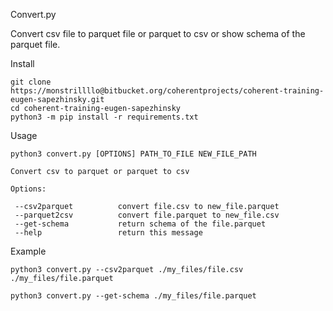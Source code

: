 Convert.py

Convert csv file to parquet file or parquet to csv or show schema of the parquet file.

Install

    git clone https://monstrillllo@bitbucket.org/coherentprojects/coherent-training-eugen-sapezhinsky.git
    cd coherent-training-eugen-sapezhinsky
    python3 -m pip install -r requirements.txt
        

Usage
 
    python3 convert.py [OPTIONS] PATH_TO_FILE NEW_FILE_PATH
    
    Convert csv to parquet or parquet to csv
    
    Options:
    
     --csv2parquet          convert file.csv to new_file.parquet
     --parquet2csv          convert file.parquet to new_file.csv
     --get-schema           return schema of the file.parquet
     --help                 return this message

Example

    python3 convert.py --csv2parquet ./my_files/file.csv ./my_files/file.parquet

    python3 convert.py --get-schema ./my_files/file.parquet

